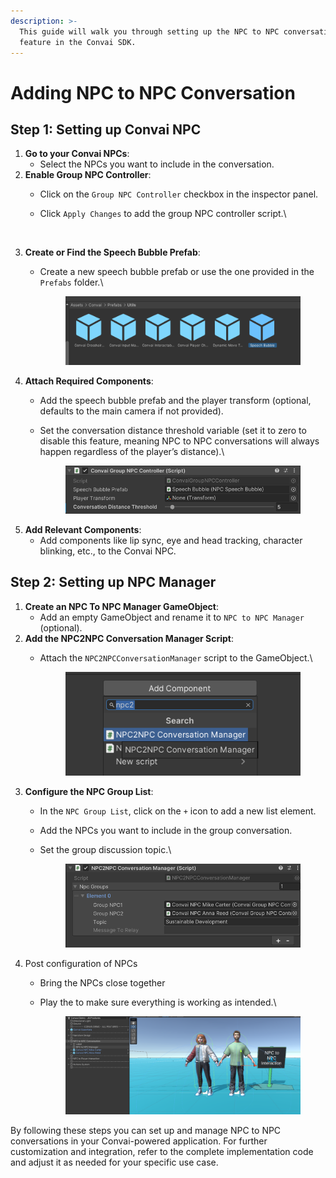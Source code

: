 ```yaml
---
description: >-
  This guide will walk you through setting up the NPC to NPC conversation
  feature in the Convai SDK.
---
```


# Adding NPC to NPC Conversation

## **Step 1: Setting up Convai NPC**

1. **Go to your Convai NPCs**:
   * Select the NPCs you want to include in the conversation.
2. **Enable Group NPC Controller**:
   * Click on the `Group NPC Controller` checkbox in the inspector panel.
   *   Click `Apply Changes` to add the group NPC controller script.\


       <figure><img src="https://lh7-us.googleusercontent.com/JUlMGlkifNW_8JQ1FJO-55h_c754kh1kgepM0gJFaZ0Ek6FNUyCLvrn2EqtfDORjY8k6-2fsSTzry9LLEWihFhnv0ZGFBSMFIkQ6xGFd0qk9z87p4pz91O6Bvc1vzMqBi_hpxaTvPwvjTMg70iaAm9U" alt=""><figcaption></figcaption></figure>
3. **Create or Find the Speech Bubble Prefab**:
   *   Create a new speech bubble prefab or use the one provided in the `Prefabs` folder.\


       <figure><img src="../../.gitbook/assets/image (373) (1).png" alt=""><figcaption></figcaption></figure>
4. **Attach Required Components**:
   * Add the speech bubble prefab and the player transform (optional, defaults to the main camera if not provided).
   *   Set the conversation distance threshold variable (set it to zero to disable this feature, meaning NPC to NPC conversations will always happen regardless of the player’s distance).\


       <figure><img src="../../.gitbook/assets/image (374).png" alt=""><figcaption></figcaption></figure>
5. **Add Relevant Components**:
   * Add components like lip sync, eye and head tracking, character blinking, etc., to the Convai NPC.

## **Step 2: Setting up NPC Manager**

1. **Create an NPC To NPC Manager GameObject**:
   * Add an empty GameObject and rename it to `NPC to NPC Manager` (optional).
2. **Add the NPC2NPC Conversation Manager Script**:
   *   Attach the `NPC2NPCConversationManager` script to the GameObject.\


       <figure><img src="../../.gitbook/assets/Screenshot 2024-05-27 184719.png" alt=""><figcaption></figcaption></figure>
3. **Configure the NPC Group List**:
   * In the `NPC Group List`, click on the `+` icon to add a new list element.
   * Add the NPCs you want to include in the group conversation.
   *   Set the group discussion topic.\


       <figure><img src="../../.gitbook/assets/image (377).png" alt=""><figcaption></figcaption></figure>
4. Post configuration of NPCs
   * Bring the NPCs close together
   *   Play the to make sure everything is working as intended.\


       <figure><img src="../../.gitbook/assets/Screenshot 2024-05-27 185141 (1).png" alt=""><figcaption></figcaption></figure>

By following these steps you can set up and manage NPC to NPC conversations in your Convai-powered application. For further customization and integration, refer to the complete implementation code and adjust it as needed for your specific use case.
